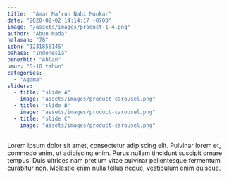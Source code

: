```yaml
---
title:  "Amar Ma’ruh Nahi Munkar"
date: "2020-02-02 14:14:17 +0700"
image: "/assets/images/product-1-4.png"
author: "Abun Nada"
halaman: "78"
isbn: "1231856145"
bahasa: "Indonesia"
penerbit: "Ahlan"
umur: "5-10 tahun"
categories:
  - "Agama"
sliders: 
  - title: "slide A"
    image: "assets/images/product-carousel.png"
  - title: "slide B"
    image: "assets/images/product-carousel.png"
  - title: "slide C"
    image: "assets/images/product-carousel.png"
---
```


Lorem ipsum dolor sit amet, consectetur adipiscing elit. Pulvinar lorem et, commodo enim, ut adipiscing enim. Purus nullam tincidunt suscipit ornare tempus. Duis ultrices nam pretium vitae pulvinar pellentesque fermentum curabitur non. Molestie enim nulla tellus neque, vestibulum enim quisque.